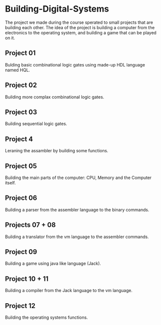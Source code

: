 # Building-Digital-Systems
The project we made during the course sperated to small projects that are building each other.
The idea of the project is building a computer from the electronics to the operating system, and building a game that can be played on it.

Project 01
----------
Bulding basic combinational logic gates using made-up HDL language named HQL.

Project 02
----------
Building more complax combinational logic gates.

Project 03
----------
Building sequential logic gates.

Project 4
---------
Leraning the assambler by building some functions.

Project 05
----------
Building the main parts of the computer: CPU, Memory and the Computer itself.

Project 06
----------
Building a parser from the assembler language to the binary commands.

Projects 07 + 08
----------------
Building a translator from the vm language to the assembler commands.

Project 09
----------
Building a game using java like language (Jack).

Project 10 + 11
---------------
Building a compiler from the Jack language to the vm language.

Project 12
----------
Building the operating systems functions.
